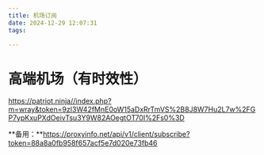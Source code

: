 ```yaml
---
title: 机场订阅
date: 2024-12-29 12:07:31
tags:

---
```


#  高端机场（有时效性）

https://patriot.ninja//index.php?m=wray&token=9zI3W42fMnE0oW15aDxRrTmVS%2B8J8W7Hu2L7w%2FGP7ypKxuPXdOeivTsu3Y9W82AOegtOT70I%2Fs0%3D

**备用：**https://proxyinfo.net/api/v1/client/subscribe?token=88a8a0fb958f657acf5e7d020e73fb46

